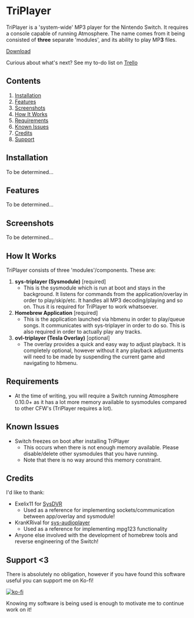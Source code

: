 # TriPlayer

TriPlayer is a 'system-wide' MP3 player for the Nintendo Switch. It requires a console capable of running Atmosphere. The name comes from it being consisted of **three** separate 'modules', and its ability to play MP**3** files.

[Download](https://github.com/tallbl0nde/TriPlayer/releases)

Curious about what's next? See my to-do list on [Trello](https://trello.com/b/teZpHfo1/triplayer)

## Contents

1. [Installation](#installation)
2. [Features](#features)
3. [Screenshots](#screenshots)
4. [How It Works](#how-it-works)
5. [Requirements](#requirements)
6. [Known Issues](#known-issues)
7. [Credits](#credits)
8. [Support](#support-3)

## Installation

To be determined...

## Features

To be determined...

## Screenshots

To be determined...

## How It Works

TriPlayer consists of three 'modules'/components. These are:

1. **sys-triplayer (Sysmodule)** [required]
    * This is the sysmodule which is run at boot and stays in the background. It listens for commands from the application/overlay in order to play/skip/etc. It handles all MP3 decoding/playing and so on. Thus it is required for TriPlayer to work whatsoever.
2. **Homebrew Application** [required]
    * This is the application launched via hbmenu in order to play/queue songs. It communicates with sys-triplayer in order to do so. This is also required in order to actually play any tracks.
3. **ovl-triplayer (Tesla Overlay)** [optional]
    * The overlay provides a quick and easy way to adjust playback. It is completely optional, however without it any playback adjustments will need to be made by suspending the current game and navigating to hbmenu.

## Requirements

* At the time of writing, you will require a Switch running Atmosphere 0.10.0+ as it has a lot more memory available to sysmodules compared to other CFW's (TriPlayer requires a lot).

## Known Issues

* Switch freezes on boot after installing TriPlayer
  * This occurs when there is not enough memory available. Please disable/delete other sysmodules that you have running.
  * Note that there is no way around this memory constraint.

## Credits

I'd like to thank:

* Exelix11 for [SysDVR](https://github.com/exelix11/SysDVR)
  * Used as a reference for implementing sockets/communication between app/overlay and sysmodule!
* KranKRival for [sys-audioplayer](https://github.com/KranKRival/sys-audioplayer)
  * Used as a reference for implementing mpg123 functionality
* Anyone else involved with the development of homebrew tools and reverse engineering of the Switch!

## Support <3

There is absolutely no obligation, however if you have found this software useful you can support me on Ko-fi!

[![ko-fi](https://www.ko-fi.com/img/githubbutton_sm.svg)](https://ko-fi.com/J3J718RRQ)

Knowing my software is being used is enough to motivate me to continue work on it!
